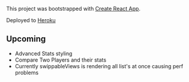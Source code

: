 This project was bootstrapped with [Create React App](https://github.com/facebook/create-react-app).

Deployed to [Heroku](https://nhl-compare.herokuapp.com/)

## Upcoming

- Advanced Stats styling
- Compare Two Players and their stats
- Currently swippableViews is rendering all list's at once causing perf problems
